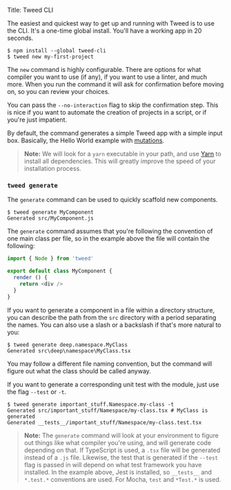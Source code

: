 Title: Tweed CLI

The easiest and quickest way to get up and running with Tweed is to use the CLI. It's a
one-time global install. You'll have a working app in 20 seconds.

```shell
$ npm install --global tweed-cli
$ tweed new my-first-project
```

The `new` command is highly configurable. There are options for what compiler you want to
use (if any), if you want to use a linter, and much more. When you run the command it will
ask for confirmation before moving on, so you can review your choices.

You can pass the `--no-interaction` flag to skip the confirmation step. This
is nice if you want to automate the creation of projects in a script, or if you're just
impatient.

By default, the command generates a simple Tweed app with a simple input box. Basically,
the Hello World example with [mutations][mutations].

> **Note:** We will look for a `yarn` executable in your path, and use [Yarn][yarn] to
> install all dependencies. This will greatly improve the speed of your installation
> process.

### `tweed generate`
The `generate` command can be used to quickly scaffold new components.

```shell
$ tweed generate MyComponent
Generated src/MyComponent.js
```

The `generate` command assumes that you're following the convention of one main class per
file, so in the example above the file will contain the following:

```javascript
import { Node } from 'tweed'

export default class MyComponent {
  render () {
    return <div />
  }
}
```

If you want to generate a component in a file within a directory structure, you can
describe the path from the `src` directory with a period separating the names. You can
also use a slash or a backslash if that's more natural to you:

```shell
$ tweed generate deep.namespace.MyClass
Generated src\deep\namespace\MyClass.tsx
```

You may follow a different file naming convention, but the command will figure out what
the class should be called anyway.

If you want to generate a corresponding unit test with the module, just use the flag
`--test` or `-t`.

```shell
$ tweed generate important_stuff.Namespace.my-class -t
Generated src/important_stuff/Namespace/my-class.tsx # MyClass is generated
Generated __tests__/important_stuff/Namespace/my-class.test.tsx
```

> **Note:** The `generate` command will look at your environment to figure out things like
> what compiler you're using, and will generate code depending on that. If TypeScript is
> used, a `.tsx` file will be generated instead of a `.js` file. Likewise, the test that
> is generated if the `--test` flag is passed in will depend on what test framework you
> have installed. In the example above, Jest is installed, so `__tests__` and `*.test.*`
> conventions are used. For Mocha, `test` and `*Test.*` is used.

[mutations]: #/docs/quick-tour/mutations "Mutations"
[yarn]: https://yarnpkg.com "Yarn Package Manager"
